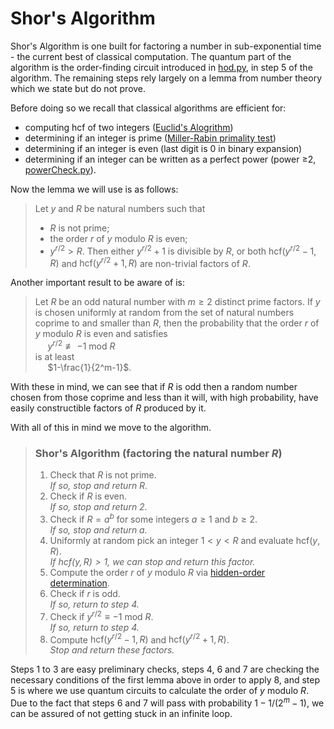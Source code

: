 # Shor's Algorithm

Shor's Algorithm is one built for factoring a number in sub-exponential time - the current best of classical computation. The quantum part of the algorithm is the order-finding circuit introduced in [hod.py](hod.py), in step 5 of the algorithm. The remaining steps rely largely on a lemma from number theory which we state but do not prove.

Before doing so we recall that classical algorithms are efficient for:
- computing hcf of two integers ([Euclid's Alogrithm](euclid.py))
- determining if an integer is prime ([Miller-Rabin primality test](primality.py))
- determining if an integer is even (last digit is 0 in binary expansion)
- determining if an integer can be written as a perfect power (power ≥2, [powerCheck.py](powerCheck.py)).

Now the lemma we will use is as follows:

> Let $y$ and $R$ be natural numbers such that
> - $R$ is not prime;
> - the order $r$ of $y$ modulo $R$ is even;
> - $y^{r/2}>R$.
> Then either $y^{r/2}+1$ is divisible by $R$, or both $\text{hcf}(y^{r/2}-1,R)$ and $\text{hcf}(y^{r/2}+1,R)$ are non-trivial factors of $R$.

Another important result to be aware of is:

> Let $R$ be an odd natural number with $m\geq2$ distinct prime factors. If $y$ is chosen uniformly at random from the set of natural numbers coprime to and smaller than $R$, then the probability that the order $r$ of $y$ modulo $R$ is even and satisfies  
> &nbsp;&nbsp;&nbsp;&nbsp;&nbsp;$y^{r/2} \not\equiv-1 \text{ mod }R$  
> is at least  
> &nbsp;&nbsp;&nbsp;&nbsp;&nbsp;$1-\frac{1}{2^m-1}$.

With these in mind, we can see that if $R$ is odd then a random number chosen from those coprime and less than it will, with high probability, have easily constructible factors of $R$ produced by it.

With all of this in mind we move to the algorithm.

> ### Shor's Algorithm (factoring the natural number $R$)
> 1. Check that $R$ is not prime.  
> *If so, stop and return $R$.*
> 2. Check if $R$ is even.  
> *If so, stop and return $2$.*
> 3. Check if $R=a^b$ for some integers $a\geq1$ and $b\geq2$.  
> *If so, stop and return $a$.*
> 4. Uniformly at random pick an integer $1<y<R$ and evaluate $\text{hcf}(y,R)$.  
> *If $\text{hcf}(y,R)>1$, we can stop and return this factor.*
> 5. Compute the order $r$ of $y$ modulo $R$ via [hidden-order determination](hod.py).
> 6. Check if $r$ is odd.  
> *If so, return to step 4.*
> 7. Check if $y^{r/2}\equiv-1\text{ mod }R$.  
> *If so, return to step 4.*
> 8. Compute $\text{hcf}(y^{r/2}-1,R)$ and $\text{hcf}(y^{r/2}+1,R)$.  
> *Stop and return these factors.*

Steps 1 to 3 are easy preliminary checks, steps 4, 6 and 7 are checking the necessary conditions of the first lemma above in order to apply 8, and step 5 is where we use quantum circuits to calculate the order of $y$ modulo $R$. Due to the fact that steps 6 and 7 will pass with probability $1-1/(2^m-1)$, we can be assured of not getting stuck in an infinite loop.